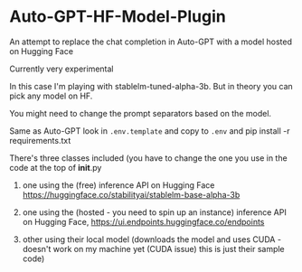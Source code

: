 # Auto-GPT-HF-Model-Plugin

An attempt to replace the chat completion in Auto-GPT with a model hosted on Hugging Face

Currently very experimental

In this case I'm playing with stablelm-tuned-alpha-3b.  But in theory you can pick any model on HF.

You might need to change the prompt separators based on the model.

Same as Auto-GPT look in `.env.template` and copy to `.env` and pip install -r requirements.txt

There's three classes included (you have to change the one you use in the code at the top of __init__.py

1. one using the (free) inference API on Hugging Face
       https://huggingface.co/stabilityai/stablelm-base-alpha-3b

2. one using the (hosted - you need to spin up an instance) inference API on Hugging Face,
       https://ui.endpoints.huggingface.co/endpoints

3. other using their local model (downloads the model and uses CUDA - doesn't work on my machine yet (CUDA issue) this is just their sample code)
